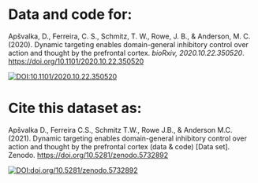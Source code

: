 # Data and code for:

Apšvalka, D., Ferreira, C. S., Schmitz, T. W., Rowe, J. B., & Anderson, M. C. (2020). Dynamic targeting enables domain-general inhibitory control over action and thought by the prefrontal cortex. _bioRxiv, 2020.10.22.350520_. https://doi.org/10.1101/2020.10.22.350520 

[![DOI:10.1101/2020.10.22.350520](http://img.shields.io/badge/DOI-10.1101/2020.10.22.350520-orange.svg)](https://doi.org/10.1101/2020.10.22.350520)



# Cite this dataset as:

Apšvalka D., Ferreira C.S., Schmitz T.W., Rowe J.B., & Anderson M.C. (2021). Dynamic targeting enables domain-general inhibitory control over action and thought by the prefrontal cortex (data & code) [Data set]. Zenodo. https://doi.org/10.5281/zenodo.5732892

[![DOI:doi.org/10.5281/zenodo.5732892](http://img.shields.io/badge/DOI-doi.org/10.5281/zenodo.5732892-brightgreen.svg)](https://doi.org/doi.org/10.5281/zenodo.5732892)
